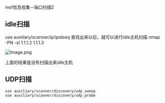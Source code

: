 msf信息收集--端口扫描2

## idle扫描
use auxiliary/scanner/ip/ipidseq
查找出来以后，就可以进行idle主机扫描
nmap -PN -sI 1.1.1.2 1.1.1.3

![Image.png](645fe527b1944a30b23a503bb31c3a8a.png)

上面的结果是没有扫描出来idle主机

## UDP扫描

```
use auxiliary/scanner/discovery/udp_sweep
use auxiliary/scanner/discovery/udp_probe
```
